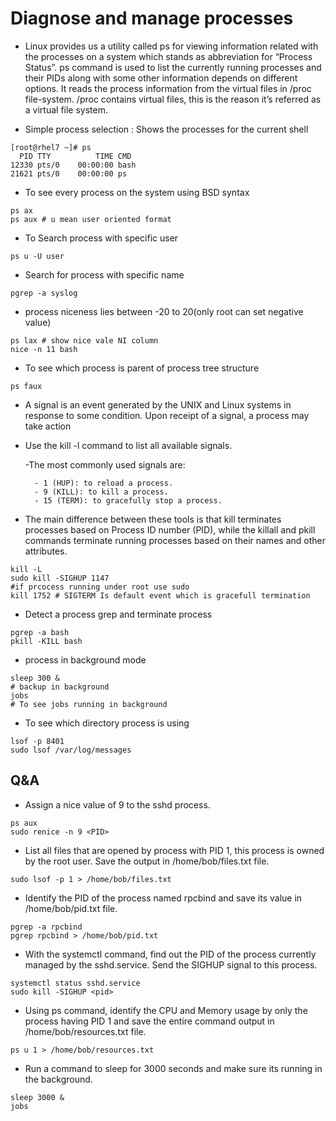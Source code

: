 # Diagnose and manage processes

- Linux provides us a utility called ps for viewing information related with the processes on a system which stands as abbreviation for “Process Status”. ps command is used to list the currently running processes and their PIDs along with some other information depends on different options. It reads the process information from the virtual files in /proc file-system. /proc contains virtual files, this is the reason it’s referred as a virtual file system.  

- Simple process selection : Shows the processes for the current shell 

```
[root@rhel7 ~]# ps
  PID TTY          TIME CMD
12330 pts/0    00:00:00 bash
21621 pts/0    00:00:00 ps
```

- To see every process on the system using BSD syntax  
```
ps ax
ps aux # u mean user oriented format
```

- To Search process with specific user
```
ps u -U user
```
- Search for process with specific name
```
pgrep -a syslog
```
- process niceness lies between -20 to 20(only root can set negative value)
```
ps lax # show nice vale NI column
nice -n 11 bash
```
- To see which process is parent of process tree structure
```
ps faux
```
- A signal is an event generated by the UNIX and Linux systems in response to some condition. Upon receipt of a signal, a process may take action  

- Use the kill -l command to list all available signals.

    -The most commonly used signals are:

        - 1 (HUP): to reload a process.
        - 9 (KILL): to kill a process.
        - 15 (TERM): to gracefully stop a process.

- The main difference between these tools is that kill terminates processes based on Process ID number (PID), while the killall and pkill commands terminate running processes based on their names and other attributes.  
```
kill -L
sudo kill -SIGHUP 1147 
#if prcocess running under root use sudo
kill 1752 # SIGTERM Is default event which is gracefull termination
```
- Detect a process grep and terminate process
```
pgrep -a bash
pkill -KILL bash
```
- process in background mode
```
sleep 300 &
# backup in background 
jobs 
# To see jobs running in background
```
- To see which directory process is using
```
lsof -p 8401
sudo lsof /var/log/messages
```

## Q&A

- Assign a nice value of 9 to the sshd process.
```
ps aux
sudo renice -n 9 <PID>
```
- List all files that are opened by process with PID 1, this process is owned by the root user.
Save the output in /home/bob/files.txt file.
```
sudo lsof -p 1 > /home/bob/files.txt
```
- Identify the PID of the process named rpcbind and save its value in /home/bob/pid.txt file.
```
pgrep -a rpcbind
pgrep rpcbind > /home/bob/pid.txt
```
- With the systemctl command, find out the PID of the process currently managed by the sshd.service. Send the SIGHUP signal to this process.
```
systemctl status sshd.service
sudo kill -SIGHUP <pid>
```
- Using ps command, identify the CPU and Memory usage by only the process having PID 1 and save the entire command output in /home/bob/resources.txt file.
```
ps u 1 > /home/bob/resources.txt
```
- Run a command to sleep for 3000 seconds and make sure its running in the background.
```
sleep 3000 &
jobs
```